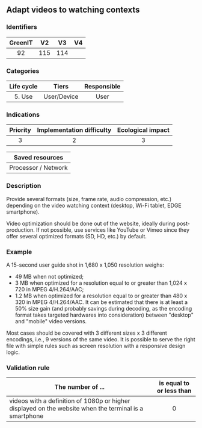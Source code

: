 ## Adapt videos to watching contexts

### Identifiers

| GreenIT |  V2  |  V3  |  V4  |
|:-------:|:----:|:----:|:----:|
|    92   |  115 |  114 |      |

### Categories

| Life cycle |    Tiers    | Responsible |
|:----------:|:-----------:|:-----------:|
|   5. Use   | User/Device |    User     |

### Indications

|      Priority      | Implementation difficulty  | Ecological impact |
|:------------------:|:--------------------------:|:-----------------:|
|         3          |             2              |         3         |

|                      Saved resources                      |
|:---------------------------------------------------------:|
|                    Processor / Network                    |

### Description

Provide several formats (size, frame rate, audio compression, etc.) depending on the video watching context (desktop, Wi-Fi tablet, EDGE smartphone).

Video optimization should be done out of the website, ideally during post-production. If not possible, use services like YouTube or Vimeo since they offer several optimized formats (SD, HD, etc.) by default.

### Example

A 15-second user guide shot in 1,680 x 1,050 resolution weighs:

- 49 MB when not optimized;
- 3 MB when optimized for a resolution equal to or greater than 1,024 x 720 in MPEG 4/H.264/AAC;
- 1.2 MB when optimized for a resolution equal to or greater than 480 x 320 in MPEG 4/H.264/AAC.
It can be estimated that there is at least a 50% size gain (and probably savings during decoding, as the encoding format takes targeted hardwares into consideration) between "desktop" and "mobile" video versions.

Most cases should be covered with 3 different sizes x 3 different encodings, i.e., 9 versions of the same video. It is possible to serve the right file with simple rules such as screen resolution with a responsive design logic.

### Validation rule

| The number of ...                                                                                      | is equal to or less than |  
|--------------------------------------------------------------------------------------------------------|:------------------------:|
| videos with a definition of 1080p or higher displayed on the website when the terminal is a smartphone |            0             |
